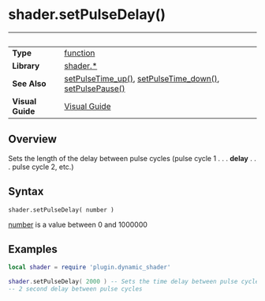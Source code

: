 # shader.setPulseDelay()

|                      | &nbsp; 
| -------------------- | ---------------------------------------------------------------
| __Type__             | [function](http://docs.coronalabs.com/api/type/Function.html)
| __Library__          | [shader.*](README.md)
| __See Also__         | [setPulseTime_up()](setPulseTime_up.markdown), [setPulseTime_down()](setPulseTime_down.markdown), [setPulsePause()](setPulsePause.markdown)
| __Visual Guide__     | [Visual Guide](http://dynamicshader.com/)


## Overview

Sets the length of the delay between pulse cycles (pulse cycle 1 . . . __delay__ . . . pulse cycle 2, etc.)


## Syntax

	shader.setPulseDelay( number )

[number](https://docs.coronalabs.com/api/type/Number.html) is a value between 0 and 1000000

## Examples

``````lua
local shader = require 'plugin.dynamic_shader'

shader.setPulseDelay( 2000 ) -- Sets the time delay between pulse cycles
-- 2 second delay between pulse cycles

``````
